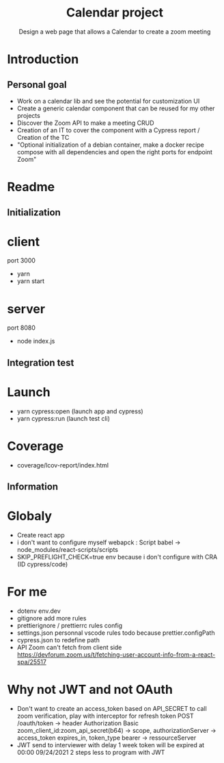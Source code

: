 <h1 align="center">Calendar project</h1>
<p align="center">Design a web page that allows a Calendar to create a zoom meeting</p>

# Introduction

## Personal goal

<ul>
<li>Work on a calendar lib and see the potential for customization UI</li>
<li>Create a generic calendar component that can be reused for my other projects</li>
<li>Discover the Zoom API to make a meeting CRUD</li>
<li>Creation of an IT to cover the component with a Cypress report / Creation of the TC</li>
<li>"Optional initialization of a debian container, make a docker recipe compose with all dependencies and open the right ports for endpoint Zoom"</li>
</ul>

# Readme

## Initialization

# client

port 3000

-   yarn
-   yarn start

# server

port 8080

-   node index.js

## Integration test

# Launch

-   yarn cypress:open (launch app and cypress)
-   yarn cypress:run (launch test cli)

# Coverage

-   coverage/lcov-report/index.html

## Information

# Globaly

-   Create react app
-   i don't want to configure myself webapck : Script babel -> node_modules/react-scripts/scripts
-   SKIP_PREFLIGHT_CHECK=true env because i don't configure with CRA (ID cypress/code)

# For me

-   dotenv env.dev
-   gitignore add more rules
-   prettierignore / prettierrc rules config
-   settings.json personnal vscode rules todo because prettier.configPath
-   cypress.json to redefine path
-   API Zoom can't fetch from client side https://devforum.zoom.us/t/fetching-user-account-info-from-a-react-spa/25517

# Why not JWT and not OAuth

-   Don't want to create an access_token based on API_SECRET to call zoom verification, play with interceptor for refresh token
    POST /oauth/token -> header Authorization Basic zoom_client_id:zoom_api_secret(b64) -> scope, authorizationServer -> access_token expires_in, token_type bearer -> ressourceServer
-   JWT send to interviewer with delay 1 week token will be expired at 00:00 09/24/2021 2 steps less to program with JWT
